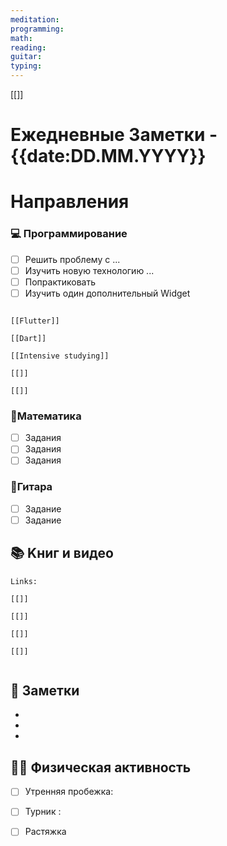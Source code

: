 ```yaml
---
meditation: 
programming: 
math: 
reading: 
guitar: 
typing:
---
```

[[]]
# Ежедневные Заметки - {{date:DD.MM.YYYY}}


# Направления

### 💻 Программирование
- [ ] Решить проблему с ...
- [ ] Изучить новую технологию ...
- [ ]  Попрактиковать
- [ ]  Изучить один дополнительный Widget
```ad-hint

[[Flutter]] 

[[Dart]]

[[Intensive studying]]

[[]] 

[[]]

```
### 📏Математика
- [ ] Задания
- [ ]  Задания
- [ ]  Задания
### 🎸Гитара
- [ ] Задание
- [ ] Задание
## 📚 Kниг и видео

```ad-note
Links:

[[]]

[[]]

[[]]

[[]]


```

## 📝 Заметки 
- 
- 
- 

## 🏋️‍♂️ Физическая активность
- [ ] Утренняя пробежка: 
- [ ] Турник : 
- [ ] Растяжка 




